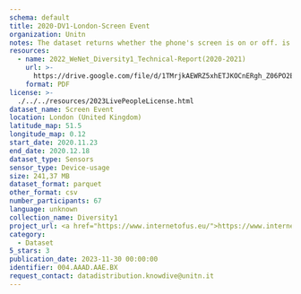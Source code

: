 ```yaml
---
schema: default
title: 2020-DV1-London-Screen Event
organization: Unitn
notes: The dataset returns whether the phone's screen is on or off. is part of Wenet Diversity 1 data collection, which contains data about the everyday life activities of students coming from 8 different universities located in China, Denmark, India, Italy, Mexico, Mongolia, Paraguay and UK. The data were collected via questionnaires, data coming from 27 smartphone sensors associated to thousand self-reported annotations over a period of 4 weeks.
resources:
  - name: 2022_WeNet_Diversity1_Technical-Report(2020-2021)
    url: >-
      https://drive.google.com/file/d/1TMrjkAEWRZ5xhETJKOCnERgh_Z06PO2E/view?usp=drive_link
    format: PDF
license: >-
  ./../../resources/2023LivePeopleLicense.html
dataset_name: Screen Event
location: London (United Kingdom)
latitude_map: 51.5
longitude_map: 0.12
start_date: 2020.11.23
end_date: 2020.12.18
dataset_type: Sensors
sensor_type: Device-usage
size: 241,37 MB
dataset_format: parquet
other_format: csv
number_participants: 67
language: unknown
collection_name: Diversity1
project_url: <a href="https://www.internetofus.eu/">https://www.internetofus.eu/</a>
category:
  - Dataset
5_stars: 3
publication_date: 2023-11-30 00:00:00
identifier: 004.AAAD.AAE.BX
request_contact: datadistribution.knowdive@unitn.it
---
```

